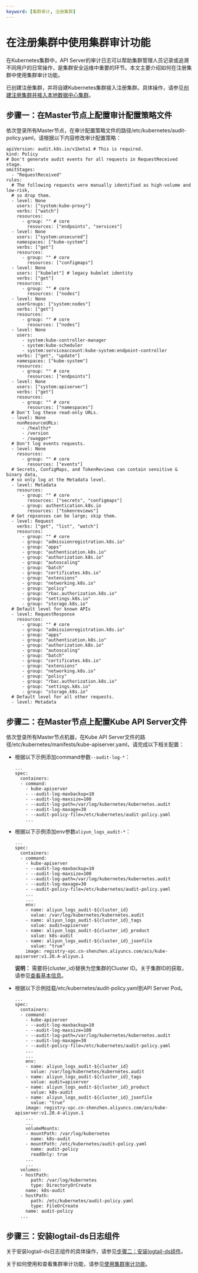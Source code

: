 ```yaml
---
keyword: [集群审计, 注册集群]
---
```


# 在注册集群中使用集群审计功能

在Kubernetes集群中，API Server的审计日志可以帮助集群管理人员记录或追溯不同用户的日常操作，是集群安全运维中重要的环节。本文主要介绍如何在注册集群中使用集群审计功能。

已创建注册集群，并将自建Kubernetes集群接入注册集群。具体操作，请参见[创建注册集群并接入本地数据中心集群](/intl.zh-CN/Kubernetes集群用户指南/多云混合云/注册集群管理/创建注册集群并接入本地数据中心集群.md)。

## 步骤一：在Master节点上配置审计配置策略文件

依次登录所有Master节点，在审计配置策略文件的路径/etc/kubernetes/audit-policy.yaml，请根据以下内容修改审计配置策略：

```
apiVersion: audit.k8s.io/v1beta1 # This is required.
kind: Policy
# Don't generate audit events for all requests in RequestReceived stage.
omitStages:
  - "RequestReceived"
rules:
  # The following requests were manually identified as high-volume and low-risk,
  # so drop them.
  - level: None
    users: ["system:kube-proxy"]
    verbs: ["watch"]
    resources:
      - group: "" # core
        resources: ["endpoints", "services"]
  - level: None
    users: ["system:unsecured"]
    namespaces: ["kube-system"]
    verbs: ["get"]
    resources:
      - group: "" # core
        resources: ["configmaps"]
  - level: None
    users: ["kubelet"] # legacy kubelet identity
    verbs: ["get"]
    resources:
      - group: "" # core
        resources: ["nodes"]
  - level: None
    userGroups: ["system:nodes"]
    verbs: ["get"]
    resources:
      - group: "" # core
        resources: ["nodes"]
  - level: None
    users:
      - system:kube-controller-manager
      - system:kube-scheduler
      - system:serviceaccount:kube-system:endpoint-controller
    verbs: ["get", "update"]
    namespaces: ["kube-system"]
    resources:
      - group: "" # core
        resources: ["endpoints"]
  - level: None
    users: ["system:apiserver"]
    verbs: ["get"]
    resources:
      - group: "" # core
        resources: ["namespaces"]
  # Don't log these read-only URLs.
  - level: None
    nonResourceURLs:
      - /healthz*
      - /version
      - /swagger*
  # Don't log events requests.
  - level: None
    resources:
      - group: "" # core
        resources: ["events"]
  # Secrets, ConfigMaps, and TokenReviews can contain sensitive & binary data,
  # so only log at the Metadata level.
  - level: Metadata
    resources:
      - group: "" # core
        resources: ["secrets", "configmaps"]
      - group: authentication.k8s.io
        resources: ["tokenreviews"]
  # Get repsonses can be large; skip them.
  - level: Request
    verbs: ["get", "list", "watch"]
    resources:
      - group: "" # core
      - group: "admissionregistration.k8s.io"
      - group: "apps"
      - group: "authentication.k8s.io"
      - group: "authorization.k8s.io"
      - group: "autoscaling"
      - group: "batch"
      - group: "certificates.k8s.io"
      - group: "extensions"
      - group: "networking.k8s.io"
      - group: "policy"
      - group: "rbac.authorization.k8s.io"
      - group: "settings.k8s.io"
      - group: "storage.k8s.io"
  # Default level for known APIs
  - level: RequestResponse
    resources:
      - group: "" # core
      - group: "admissionregistration.k8s.io"
      - group: "apps"
      - group: "authentication.k8s.io"
      - group: "authorization.k8s.io"
      - group: "autoscaling"
      - group: "batch"
      - group: "certificates.k8s.io"
      - group: "extensions"
      - group: "networking.k8s.io"
      - group: "policy"
      - group: "rbac.authorization.k8s.io"
      - group: "settings.k8s.io"
      - group: "storage.k8s.io"
  # Default level for all other requests.
  - level: Metadata
```

## 步骤二：在Master节点上配置Kube API Server文件

依次登录所有Master节点机器，在Kube API Server文件的路径/etc/kubernetes/manifests/kube-apiserver.yaml，请完成以下相关配置：

-   根据以下示例添加command参数`--audit-log-*`：

    ```
    ...
    spec:
      containers:
      - command:
        - kube-apiserver
        - --audit-log-maxbackup=10
        - --audit-log-maxsize=100
        - --audit-log-path=/var/log/kubernetes/kubernetes.audit
        - --audit-log-maxage=30
        - --audit-policy-file=/etc/kubernetes/audit-policy.yaml
        ...
    ```

-   根据以下示例添加env参数`aliyun_logs_audit-*`：

    ```
    ...
    spec:
      containers:
      - command:
        - kube-apiserver
        - --audit-log-maxbackup=10
        - --audit-log-maxsize=100
        - --audit-log-path=/var/log/kubernetes/kubernetes.audit
        - --audit-log-maxage=30
        - --audit-policy-file=/etc/kubernetes/audit-policy.yaml
        ...
        ...
        env:
        - name: aliyun_logs_audit-${cluster_id}
          value: /var/log/kubernetes/kubernetes.audit
        - name: aliyun_logs_audit-${cluster_id}_tags
          value: audit=apiserver
        - name: aliyun_logs_audit-${cluster_id}_product
          value: k8s-audit
        - name: aliyun_logs_audit-${cluster_id}_jsonfile
          value: "true"
        image: registry-vpc.cn-shenzhen.aliyuncs.com/acs/kube-apiserver:v1.20.4-aliyun.1
    ```

    **说明：** 需要将\{cluster\_id\}替换为您集群的Cluster ID。关于集群ID的获取，请参见[查看基本信息](/intl.zh-CN/Kubernetes集群用户指南/集群/管理集群/查看集群信息.md)。

-   根据以下示例挂载/etc/kubernetes/audit-policy.yaml到API Server Pod。

    ```
    ...
    spec:
      containers:
      - command:
        - kube-apiserver
        - --audit-log-maxbackup=10
        - --audit-log-maxsize=100
        - --audit-log-path=/var/log/kubernetes/kubernetes.audit
        - --audit-log-maxage=30
        - --audit-policy-file=/etc/kubernetes/audit-policy.yaml
        ...
        ...
        env:
        - name: aliyun_logs_audit-${cluster_id}
          value: /var/log/kubernetes/kubernetes.audit
        - name: aliyun_logs_audit-${cluster_id}_tags
          value: audit=apiserver
        - name: aliyun_logs_audit-${cluster_id}_product
          value: k8s-audit
        - name: aliyun_logs_audit-${cluster_id}_jsonfile
          value: "true"
        image: registry-vpc.cn-shenzhen.aliyuncs.com/acs/kube-apiserver:v1.20.4-aliyun.1
        ...
        ...
        volumeMounts:
        - mountPath: /var/log/kubernetes
          name: k8s-audit
        - mountPath: /etc/kubernetes/audit-policy.yaml
          name: audit-policy
          readOnly: true
        ...
        ...
      volumes:
      - hostPath:
          path: /var/log/kubernetes
          type: DirectoryOrCreate
        name: k8s-audit
      - hostPath:
          path: /etc/kubernetes/audit-policy.yaml
          type: FileOrCreate
        name: audit-policy
      ...
    ```


## 步骤三：安装logtail-ds日志组件

关于安装logtail-ds日志组件的具体操作，请参见[步骤二：安装logtail-ds组件](/intl.zh-CN/Kubernetes集群用户指南/多云混合云/注册集群可观测性接入/将日志服务接入注册集群.md)。

关于如何使用和查看集群审计功能，请参见[使用集群审计功能](/intl.zh-CN/Kubernetes集群用户指南/安全/基础设施安全/使用集群审计功能.md)。


